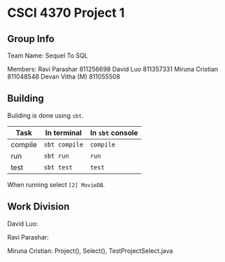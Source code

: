 # CSCI 4370 Project 1

## Group Info
Team Name: Sequel To SQL

Members:
Ravi Parashar     811256698
David Luo         811357331
Miruna Cristian   811048548
Devan Vitha (M)   811055508

## Building

Building is done using `sbt`.

|Task   |   In terminal  |In `sbt` console|
|-------|----------------|----------------|
|compile|`sbt compile`   |`compile`       |
|run    |`sbt run`       |`run`           |
|test   |`sbt test`      |`test`          |

When running select `[2] MovieDB`.

## Work Division
David Luo:

Ravi Parashar:

Miruna Cristian:
    Project(), Select(), TestProjectSelect.java
